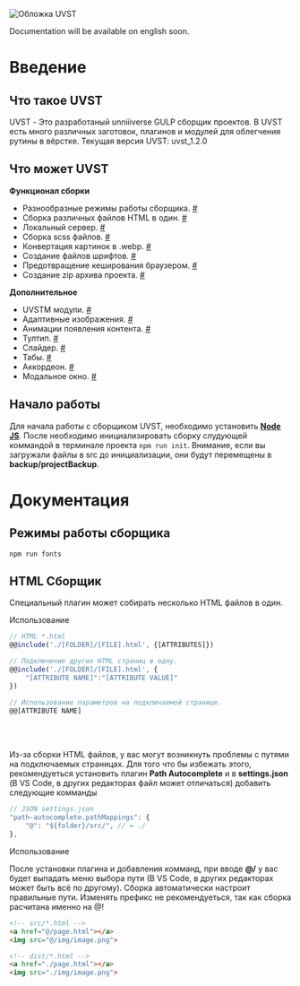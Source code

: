 ![Обложка UVST](https://unniiiverse.github.io/cdn/image/projectPreview/uvst.png)

Documentation will be available on english soon.
<!-- [Documentation also available on english](https://github.com/unniiiverse/UVST/blob/main/README_en.md) -->

# Введение
## Что такое UVST
UVST - Это разработаный unniiiverse GULP сборщик проектов. В UVST есть много различных заготовок, плагинов и модулей для облегчения рутины в вёрстке. 
Текущая версия UVST: uvst_1.2.0

## Что может UVST
**Функционал сборки**
+ Разнообразные режимы работы сборщика. [#](#режимы-работы-сборщика)
+ Сборка различных файлов HTML в один. [#](#html-сборщик)
+ Локальный сервер. [#]()
+ Сборка scss файлов. [#]()
+ Конвертация картинок в .webp. [#]()
+ Создание файлов шрифтов. [#]()
+ Предотвращение кеширования браузером. [#]()
+ Создание zip архива проекта. [#]()

**Дополнительное**
+ UVSTM модули. [#]()
+ Адаптивные изображения. [#]()
+ Анимации появления контента. [#]()
+ Тултип. [#]()
+ Слайдер. [#]()
+ Табы. [#]()
+ Аккордеон. [#]()
+ Модальное окно. [#]()

## Начало работы
Для начала работы с сборщиком UVST, необходимо установить [**Node JS**](https://nodejs.org/en/download/). После необходимо инициализировать сборку слудующей коммандой в терминале проекта ```npm run init```. Внимание, если вы загружали файлы в src до инициализации, они будут перемещены в **backup/projectBackup**.

# Документация
## Режимы работы сборщика

```
npm run fonts
```

## HTML Сборщик
Специальный плагин может собирать несколько HTML файлов в один.

Использование

```js
// HTML *.html
@@include('./[FOLDER]/[FILE].html', {[ATTRIBUTES]})

// Подключение других HTML страниц в одну.
@@include('./[FOLDER]/[FILE].html', {
    "[ATTRIBUTE NAME]":"[ATTRIBUTE VALUE]"
})

// Использование параметров на подключаемой странице.
@@[ATTRIBUTE NAME]
```

<br><br>

Из-за сборки HTML файлов, у вас могут возникнуть проблемы с путями на подключаемых страницах. Для того что бы избежать этого, рекомендуеться установить плагин **Path Autocomplete** и в **settings.json** (В VS Code, в других редакторах файл может отличаться) добавить следующие комманды
```js
// JSON settings.json
"path-autocomplete.pathMappings": {
    "@": "${folder}/src/", // = ./
},
```

Использование

После установки плагина и добавления комманд, при вводе **@/** у вас будет выпадать меню выбора пути (В VS Code, в других редакторах может быть всё по другому). Сборка автоматически настроит правильные пути. Изменять префикс не рекомендуеться, так как сборка расчитана именно на @! 

```html
<!-- src/*.html -->
<a href="@/page.html"></a>
<img src="@/img/image.png">

<!-- dist/*.html -->
<a href="./page.html"></a>
<img src="./img/image.png">
```